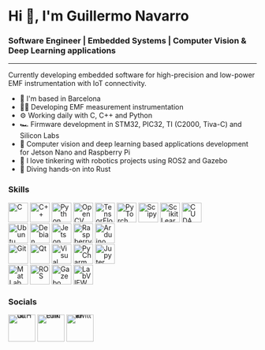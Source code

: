 Hi 👋, I'm Guillermo Navarro
============================================================================================================================================

### Software Engineer | Embedded Systems | Computer Vision & Deep Learning applications
<hr>

Currently developing embedded software for high-precision and low-power EMF instrumentation with IoT connectivity. 

* 📌  I'm based in Barcelona
* 👨‍💻  Developing EMF measurement instrumentation
* ⚙️  Working daily with C, C++ and Python
* 🏎️  Firmware development in STM32, PIC32, TI (C2000, Tiva-C) and Silicon Labs
* 🚀  Computer vision and deep learning based applications development for Jetson Nano and Raspberry Pi
* 🤖  I love tinkering with robotics projects using ROS2 and Gazebo
* 🦀  Diving hands-on into Rust

### Skills 
<div align="left"; style="line-height: 1; margin-top: 0px; margin-bottom: 0px;">
<a href="https://www.open-std.org/jtc1/sc22/wg14/" target="_blank" rel="noreferrer"><img src="https://www.svgrepo.com/show/373482/c.svg" width="40" height="40" alt="C" /></a>
<a href="https://isocpp.org/" target="_blank" rel="noreferrer"><img src="https://www.svgrepo.com/show/373528/cpp3.svg" width="40" height="40" alt="C++" /></a>
<a href="https://www.python.org/" target="_blank" rel="noreferrer"><img src="https://www.svgrepo.com/show/374016/python.svg" width="40" height="40" alt="Python" /></a>
<a href="https://opencv.org/" target="_blank" rel="noreferrer"><img src="https://www.vectorlogo.zone/logos/opencv/opencv-icon.svg" width="40" height="40" alt="OpenCV" /></a>
<a href="https://www.tensorflow.org/" target="_blank" rel="noreferrer"><img src="https://www.svgrepo.com/show/354440/tensorflow.svg" width="40" height="40" alt="TensorFlow" /></a>
<a href="https://pytorch.org/" target="_blank" rel="noreferrer"><img src="https://www.svgrepo.com/show/354240/pytorch.svg" width="40" height="40" alt="PyTorch" /></a>
<a href="https://docs.scipy.org/" target="_blank" rel="noreferrer"><img src="https://upload.wikimedia.org/wikipedia/commons/b/b2/SCIPY_2.svg" width="40" height="40" alt="Scipy" /></a>
<a href="https://scikit-learn.org/" target="_blank" rel="noreferrer"><img src="https://upload.wikimedia.org/wikipedia/commons/0/05/Scikit_learn_logo_small.svg" width="40" height="40" alt="ScikitLearn" /></a>
<a href="https://docs.nvidia.com/cuda/cuda-toolkit-release-notes/index.html" target="_blank" rel="noreferrer"><img src="https://www.svgrepo.com/show/373541/cuda.svg" width="40" height="40" alt="CUDA" /></a>
<br></div>

<div align="left"; style="line-height: 1; margin-top: 0px; margin-bottom: 0px;">
<a href="https://ubuntu.com/" target="_blank" rel="noreferrer"><img src="https://www.svgrepo.com/show/452122/ubuntu.svg" width="40" height="40" alt="Ubuntu" /></a>
<a href="https://www.debian.org/" target="_blank" rel="noreferrer"><img src="https://www.svgrepo.com/show/354912/debian.svg" width="40" height="40" alt="Debian" /></a>
<a href="https://www.nvidia.com/es-es/autonomous-machines/embedded-systems/jetson-nano/product-development/" target="_blank" rel="noreferrer"><img src="https://www.svgrepo.com/show/373541/cuda.svg" width="40" height="40" alt="Jetson Nano" /></a>
<a href="https://www.raspberrypi.com/" target="_blank" rel="noreferrer"><img src="https://www.svgrepo.com/show/303239/raspberry-pi-logo.svg" width="40" height="40" alt="Raspberry Pi" /></a>
<a href="https://www.arduino.cc/" target="_blank" rel="noreferrer"><img src="https://www.svgrepo.com/show/373441/arduino.svg" width="40" height="40" alt="Arduino" /></a>
<br></div>  

<div align="left"; style="line-height: 1; margin-top: 0px; margin-bottom: 0px;">
<a href="https://git-scm.com/" target="_blank" rel="noreferrer"><img src="https://www.svgrepo.com/show/452210/git.svg" width="40" height="40" alt="Git" /></a>
<a href="https://www.qt.io/" target="_blank" rel="noreferrer"><img src="https://www.svgrepo.com/show/354243/qt.svg" width="40" height="40" alt="Qt" /></a>
<a href="https://code.visualstudio.com/" target="_blank" rel="noreferrer"><img src="https://www.svgrepo.com/show/452129/vs-code.svg" width="40" height="40" alt="Visual Studio Code" /></a>
<a href="https://www.jetbrains.com/es-es/pycharm/" target="_blank" rel="noreferrer"><img src="https://www.svgrepo.com/show/452240/jb-pycharm.svg" width="40" height="40" alt="PyCharm" /></a>
<a href="https://jupyter.org/" target="_blank" rel="noreferrer"><img src="https://www.svgrepo.com/show/373718/jupyter.svg" width="40" height="40" alt="Jupyter" /></a>
<br></div>

<div align="left"; style="line-height: 1; margin-top: 0px; margin-bottom: 0px;">
<a href="https://es.mathworks.com/" target="_blank" rel="noreferrer"><img src="https://www.svgrepo.com/show/373830/matlab.svg" width="40" height="40" alt="MatLab" /></a>
<a href="https://www.ros.org/" target="_blank" rel="noreferrer"><img src="https://upload.wikimedia.org/wikipedia/commons/1/15/Robot_Operating_System_logo.svg" width="40" height="40" alt="ROS" /></a>
<a href="https://gazebosim.org/home" target="_blank" rel="noreferrer"><img src="https://upload.wikimedia.org/wikipedia/commons/5/5e/Gazebo_logo_without_text.svg" width="40" height="40" alt="Gazebo" /></a>
<a href="https://www.ni.com/es/shop/labview.html" target="_blank" rel="noreferrer"><img src="https://icon.icepanel.io/Technology/svg/LabVIEW.svg" width="40" height="40" alt="LabVIEW" /></a>
</div>


### Socials
<div align="left"; style="line-height: 0; margin-top: 0px; margin-bottom: 0px;">
<a href="https://github.com/Guille-NP" target="_blank" rel="noreferrer"><img src="https://www.svgrepo.com/show/475654/github-color.svg" width="55" height="55" alt="GitHub" /></a>
<a href="https://www.linkedin.com/in/navarrognp/" target="_blank" rel="noreferrer"><img src="https://www.svgrepo.com/show/452051/linkedin.svg" width="55" height="55" alt="LinkedIn" /></a>
<a href="https://twitter.com/Guille_KN" target="_blank" rel="noreferrer"><img src="https://upload.wikimedia.org/wikipedia/commons/5/5a/X_icon_2.svg" width="55" height="55" alt="X-Twitter" /></a>
</div>
